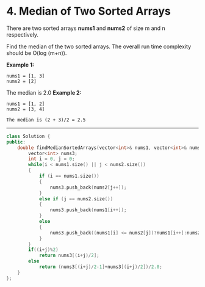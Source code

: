 # 4. Median of Two Sorted Arrays

There are two sorted arrays **nums1** and **nums2** of size m and n respectively.

Find the median of the two sorted arrays. The overall run time complexity should be O(log (m+n)).

**Example 1:**
```
nums1 = [1, 3]
nums2 = [2]
```

The median is 2.0
**Example 2:**
```
nums1 = [1, 2]
nums2 = [3, 4]

The median is (2 + 3)/2 = 2.5
```

---

```cpp
class Solution {
public:
    double findMedianSortedArrays(vector<int>& nums1, vector<int>& nums2) {
        vector<int> nums3;
        int i = 0, j = 0;
        while(i < nums1.size() || j < nums2.size())
        {
            if (i == nums1.size())
            {
                nums3.push_back(nums2[j++]);
            }
            else if (j == nums2.size())
            {
                nums3.push_back(nums1[i++]);
            }
            else
            {
                nums3.push_back((nums1[i] <= nums2[j])?nums1[i++]:nums2[j++]);
            }
        }
        if((i+j)%2)
            return nums3[(i+j)/2];
        else
            return (nums3[(i+j)/2-1]+nums3[(i+j)/2])/2.0; 
    }
};
```